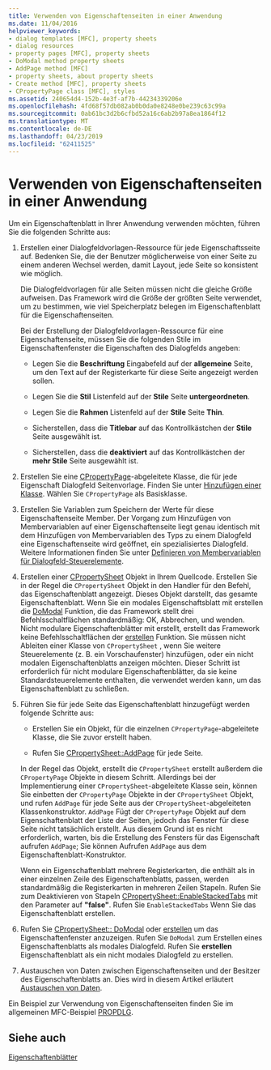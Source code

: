 ```yaml
---
title: Verwenden von Eigenschaftenseiten in einer Anwendung
ms.date: 11/04/2016
helpviewer_keywords:
- dialog templates [MFC], property sheets
- dialog resources
- property pages [MFC], property sheets
- DoModal method property sheets
- AddPage method [MFC]
- property sheets, about property sheets
- Create method [MFC], property sheets
- CPropertyPage class [MFC], styles
ms.assetid: 240654d4-152b-4e3f-af7b-44234339206e
ms.openlocfilehash: 4fd68f57db082ab0b0da0e8248e0be239c63c99a
ms.sourcegitcommit: 0ab61bc3d2b6cfbd52a16c6ab2b97a8ea1864f12
ms.translationtype: MT
ms.contentlocale: de-DE
ms.lasthandoff: 04/23/2019
ms.locfileid: "62411525"
---
```

# <a name="using-property-sheets-in-your-application"></a>Verwenden von Eigenschaftenseiten in einer Anwendung

Um ein Eigenschaftenblatt in Ihrer Anwendung verwenden möchten, führen Sie die folgenden Schritte aus:

1. Erstellen einer Dialogfeldvorlagen-Ressource für jede Eigenschaftsseite auf. Bedenken Sie, die der Benutzer möglicherweise von einer Seite zu einem anderen Wechsel werden, damit Layout, jede Seite so konsistent wie möglich.

   Die Dialogfeldvorlagen für alle Seiten müssen nicht die gleiche Größe aufweisen. Das Framework wird die Größe der größten Seite verwendet, um zu bestimmen, wie viel Speicherplatz belegen im Eigenschaftenblatt für die Eigenschaftenseiten.

   Bei der Erstellung der Dialogfeldvorlagen-Ressource für eine Eigenschaftenseite, müssen Sie die folgenden Stile im Eigenschaftenfenster die Eigenschaften des Dialogfelds angeben:

   - Legen Sie die **Beschriftung** Eingabefeld auf der **allgemeine** Seite, um den Text auf der Registerkarte für diese Seite angezeigt werden sollen.

   - Legen Sie die **Stil** Listenfeld auf der **Stile** Seite **untergeordneten**.

   - Legen Sie die **Rahmen** Listenfeld auf der **Stile** Seite **Thin**.

   - Sicherstellen, dass die **Titlebar** auf das Kontrollkästchen der **Stile** Seite ausgewählt ist.

   - Sicherstellen, dass die **deaktiviert** auf das Kontrollkästchen der **mehr Stile** Seite ausgewählt ist.

1. Erstellen Sie eine [CPropertyPage](../mfc/reference/cpropertypage-class.md)-abgeleitete Klasse, die für jede Eigenschaft Dialogfeld Seitenvorlage. Finden Sie unter [Hinzufügen einer Klasse](../ide/adding-a-class-visual-cpp.md). Wählen Sie `CPropertyPage` als Basisklasse.

1. Erstellen Sie Variablen zum Speichern der Werte für diese Eigenschaftenseite Member. Der Vorgang zum Hinzufügen von Membervariablen auf einer Eigenschaftenseite liegt genau identisch mit dem Hinzufügen von Membervariablen des Typs zu einem Dialogfeld eine Eigenschaftenseite wird geöffnet, ein spezialisiertes Dialogfeld. Weitere Informationen finden Sie unter [Definieren von Membervariablen für Dialogfeld-Steuerelemente](../windows/defining-member-variables-for-dialog-controls.md).

1. Erstellen einer [CPropertySheet](../mfc/reference/cpropertysheet-class.md) Objekt in Ihrem Quellcode. Erstellen Sie in der Regel die `CPropertySheet` Objekt in den Handler für den Befehl, das Eigenschaftenblatt angezeigt. Dieses Objekt darstellt, das gesamte Eigenschaftenblatt. Wenn Sie ein modales Eigenschaftsblatt mit erstellen die [DoModal](../mfc/reference/cpropertysheet-class.md#domodal) Funktion, die das Framework stellt drei Befehlsschaltflächen standardmäßig: OK, Abbrechen, und wenden. Nicht modulare Eigenschaftenblätter mit erstellt, erstellt das Framework keine Befehlsschaltflächen der [erstellen](../mfc/reference/cpropertysheet-class.md#create) Funktion. Sie müssen nicht Ableiten einer Klasse von `CPropertySheet` , wenn Sie weitere Steuerelemente (z. B. ein Vorschaufenster) hinzufügen, oder ein nicht modalen Eigenschaftenblatts anzeigen möchten. Dieser Schritt ist erforderlich für nicht modulare Eigenschaftenblätter, da sie keine Standardsteuerelemente enthalten, die verwendet werden kann, um das Eigenschaftenblatt zu schließen.

1. Führen Sie für jede Seite das Eigenschaftenblatt hinzugefügt werden folgende Schritte aus:

   - Erstellen Sie ein Objekt, für die einzelnen `CPropertyPage`-abgeleitete Klasse, die Sie zuvor erstellt haben.

   - Rufen Sie [CPropertySheet::AddPage](../mfc/reference/cpropertysheet-class.md#addpage) für jede Seite.

   In der Regel das Objekt, erstellt die `CPropertySheet` erstellt außerdem die `CPropertyPage` Objekte in diesem Schritt. Allerdings bei der Implementierung einer `CPropertySheet`-abgeleitete Klasse sein, können Sie einbetten der `CPropertyPage` Objekte in der `CPropertySheet` Objekt, und rufen `AddPage` für jede Seite aus der `CPropertySheet`-abgeleiteten Klassenkonstruktor. `AddPage` Fügt der `CPropertyPage` Objekt auf dem Eigenschaftenblatt der Liste der Seiten, jedoch das Fenster für diese Seite nicht tatsächlich erstellt. Aus diesem Grund ist es nicht erforderlich, warten, bis die Erstellung des Fensters für das Eigenschaft aufrufen `AddPage`; Sie können Aufrufen `AddPage` aus dem Eigenschaftenblatt-Konstruktor.

   Wenn ein Eigenschaftenblatt mehrere Registerkarten, die enthält als in einer einzelnen Zeile des Eigenschaftenblatts, passen, werden standardmäßig die Registerkarten in mehreren Zeilen Stapeln. Rufen Sie zum Deaktivieren von Stapeln [CPropertySheet::EnableStackedTabs](../mfc/reference/cpropertysheet-class.md#enablestackedtabs) mit den Parameter auf **"false"**. Rufen Sie `EnableStackedTabs` Wenn Sie das Eigenschaftenblatt erstellen.

1. Rufen Sie [CPropertySheet:: DoModal](../mfc/reference/cpropertysheet-class.md#domodal) oder [erstellen](../mfc/reference/cpropertysheet-class.md#create) um das Eigenschaftenfenster anzuzeigen. Rufen Sie `DoModal` zum Erstellen eines Eigenschaftenblatts als modales Dialogfeld. Rufen Sie **erstellen** Eigenschaftenblatt als ein nicht modales Dialogfeld zu erstellen.

1. Austauschen von Daten zwischen Eigenschaftenseiten und der Besitzer des Eigenschaftenblatts an. Dies wird in diesem Artikel erläutert [Austauschen von Daten](../mfc/exchanging-data.md).

Ein Beispiel zur Verwendung von Eigenschaftenseiten finden Sie im allgemeinen MFC-Beispiel [PROPDLG](../overview/visual-cpp-samples.md).

## <a name="see-also"></a>Siehe auch

[Eigenschaftenblätter](../mfc/property-sheets-mfc.md)
